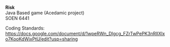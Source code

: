 <b>Risk </b><br>
Java Based game (Acedamic project) <br>
SOEN 6441


Coding Standards:<br>
https://docs.google.com/document/d/1wpeRWn_Dlgcg_FZrTwPePK3nRIIXlxo7KooKdWixPtU/edit?usp=sharing
